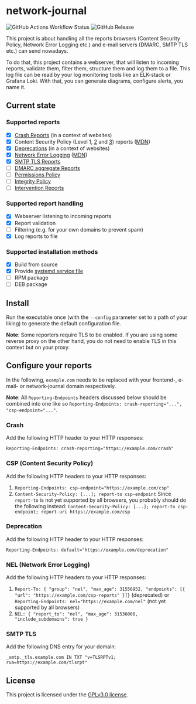 # network-journal

![GitHub Actions Workflow Status](https://img.shields.io/github/actions/workflow/status/nerou42/network-journal/ci.yml)
![GitHub Release](https://img.shields.io/github/v/release/nerou42/network-journal?display_name=tag&label=latest%20release&color=blue)

This project is about handling all the reports browsers (Content Security Policy, Network Error Logging etc.) and e-mail servers (DMARC, SMTP TLS etc.) can send nowadays.

To do that, this project contains a webserver, that will listen to incoming reports, validate them, filter them, structure them and log them to a file. 
This log file can be read by your log monitoring tools like an ELK-stack or Grafana Loki. 
With that, you can generate diagrams, configure alerts, you name it.

## Current state

### Supported reports

- [x] [Crash Reports](https://wicg.github.io/crash-reporting/) (in a context of websites)
- [x] Content Security Policy (Level 1, [2](https://www.w3.org/TR/CSP2/) and [3](https://www.w3.org/TR/CSP3/)) reports ([MDN](https://developer.mozilla.org/en-US/docs/Web/HTTP/Guides/CSP))
- [x] [Deprecations](https://wicg.github.io/deprecation-reporting/) (in a context of websites)
- [x] [Network Error Logging](https://www.w3.org/TR/network-error-logging/) ([MDN](https://developer.mozilla.org/en-US/docs/Web/HTTP/Guides/Network_Error_Logging))
- [x] [SMTP TLS Reports](https://www.rfc-editor.org/rfc/rfc8460)
- [ ] [DMARC aggregate Reports](https://www.rfc-editor.org/rfc/rfc7489.html)
- [ ] [Permissions Policy](https://w3c.github.io/webappsec-permissions-policy/)
- [ ] [Integrity Policy](https://w3c.github.io/webappsec-subresource-integrity/)
- [ ] [Intervention Reports](https://wicg.github.io/intervention-reporting/)

### Supported report handling

- [x] Webserver listening to incoming reports
- [x] Report validation
- [ ] Filtering (e.g. for your own domains to prevent spam)
- [x] Log reports to file

### Supported installation methods

- [x] Build from source
- [x] Provide [systemd service file](pkg/network-journal.service)
- [ ] RPM package
- [ ] DEB package

## Install

Run the executable once (with the `--config` parameter set to a path of your liking) to generate the default configuration file.

**Note**: Some reporters require TLS to be enabled. If you are using some reverse proxy on the other hand, you do not need to enable TLS in this context but on your proxy.

## Configure your reports

In the following, `example.com` needs to be replaced with your frontend-, e-mail- or network-journal domain respectively.

**Note**: All `Reporting-Endpoints` headers discussed below should be combined into one like so `Reporting-Endpoints: crash-reporting="...", "csp-endpoint="..."`.

### Crash

Add the following HTTP header to your HTTP responses:

`Reporting-Endpoints: crash-reporting="https://example.com/crash"`

### CSP (Content Security Policy)

Add the following HTTP headers to your HTTP responses:

1. `Reporting-Endpoints: csp-endpoint="https://example.com/csp"`
1. `Content-Security-Policy: [...]; report-to csp-endpoint`
    Since `report-to` is not yet supported by all browsers, you probably should do the following instead:
    `Content-Security-Policy: [...]; report-to csp-endpoint; report-uri https://example.com/csp`

### Deprecation

Add the following HTTP header to your HTTP responses:

`Reporting-Endpoints: default="https://example.com/deprecation"`

### NEL (Network Error Logging)

Add the following HTTP headers to your HTTP responses:

1. `Report-To: { "group": "nel", "max_age": 31556952, "endpoints": [{ "url": "https://example.com/csp-reports" }]}` (deprecated) or
    `Reporting-Endpoints: nel="https://example.com/nel"` (not yet supported by all browsers)
1. `NEL: { "report_to": "nel", "max_age": 31536000, "include_subdomains": true }`

### SMTP TLS

Add the following DNS entry for your domain:

`_smtp._tls.example.com IN TXT "v=TLSRPTv1; rua=https://example.com/tlsrpt"`

## License

This project is licensed under the [GPLv3.0 license](LICENSE.md).

